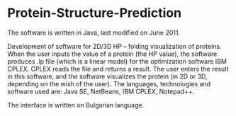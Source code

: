 Protein-Structure-Prediction
============================

The software is written in Java, last modified on June 2011.

Development of software for 2D/3D HP – folding visualization of proteins. When the user inputs the value of a protein (the HP value), the software produces .lp file (which is a linear model) for the optimization software IBM CPLEX. CPLEX reads the file and returns a result. The user enters the result in this software, and the software visualizes the protein (in 2D or 3D, depending on the wish of the user). The languages, technologies and software used are: Java SE, NetBeans, IBM CPLEX, Notepad++.

The interface is written on Bulgarian language.
